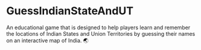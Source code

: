 # GuessIndianStateAndUT
An educational game that is designed to help players learn and remember the locations of Indian States and Union Territories by guessing their names on an interactive map of India. 🌏
